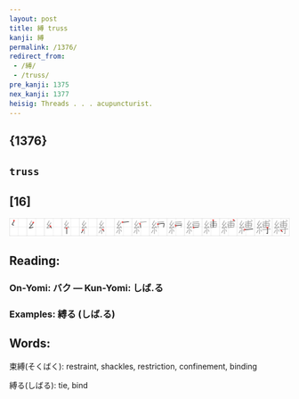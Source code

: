 ```yaml
---
layout: post
title: 縛 truss
kanji: 縛
permalink: /1376/
redirect_from:
 - /縛/
 - /truss/
pre_kanji: 1375
nex_kanji: 1377
heisig: Threads . . . acupuncturist.
---
```


## {1376}

## `truss`

## [16]

<div class="stroke"><img src="../images/E7B89B.png" /></div>

## Reading:

### On-Yomi: バク &mdash; Kun-Yomi: しば.る

### Examples: 縛る (しば.る)

## Words:

束縛(そくばく): restraint, shackles, restriction, confinement, binding

縛る(しばる): tie, bind
